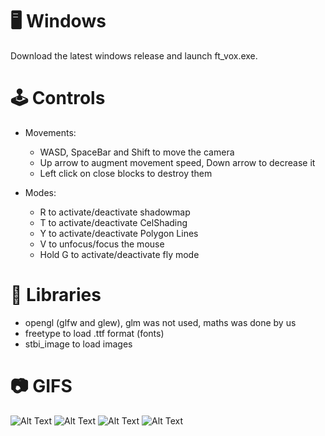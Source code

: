 # :desktop_computer: Windows

Download the latest windows release and launch ft_vox.exe.

# :joystick: Controls

* Movements:
  * WASD, SpaceBar and Shift to move the camera
  * Up arrow to augment movement speed, Down arrow to decrease it
  * Left click on close blocks to destroy them

* Modes:
  * R to activate/deactivate shadowmap
  * T to activate/deactivate CelShading
  * Y to activate/deactivate Polygon Lines
  * V to unfocus/focus the mouse
  * Hold G to activate/deactivate fly mode

# :book: Libraries

* opengl (glfw and glew), glm was not used, maths was done by us
* freetype to load .ttf format (fonts)
* stbi_image to load images

# :camera: GIFS

![Alt Text](https://media3.giphy.com/media/v1.Y2lkPTc5MGI3NjExMnY0NXJ6bjlucnZ4ZjZjNXI1NDRoZmx0bnc3ZWJiaHl1ZnBzNDB4YSZlcD12MV9pbnRlcm5hbF9naWZfYnlfaWQmY3Q9Zw/eUHNzPR32f8sBryMC0/giphy.gif)
![Alt Text](https://media3.giphy.com/media/v1.Y2lkPTc5MGI3NjExc3J1Nm10bzRlNnpzZTEzcnMyeGp1Z3p1bHJvdzBkM3g3Y2s2NmRnYiZlcD12MV9pbnRlcm5hbF9naWZfYnlfaWQmY3Q9Zw/EPeqOo7rxW1i9g5GRP/giphy.gif)
![Alt Text](https://media1.giphy.com/media/v1.Y2lkPTc5MGI3NjExZnk2cWMxMm0wN3JvZTRidDYyZmEzNmhkdW1qcjIyZzE1cXZmbnh2MyZlcD12MV9pbnRlcm5hbF9naWZfYnlfaWQmY3Q9Zw/5mrsl1yWxmnqyYMgnc/giphy.gif)
![Alt Text](https://media3.giphy.com/media/v1.Y2lkPTc5MGI3NjExeTlqdWt1bnlnY3J2dWR4MmRtbW5jMWxlM2MzZTlqZmJ2cW8wbGluaSZlcD12MV9pbnRlcm5hbF9naWZfYnlfaWQmY3Q9Zw/Efs4ZYN5tERONIXarN/giphy.gif)  
